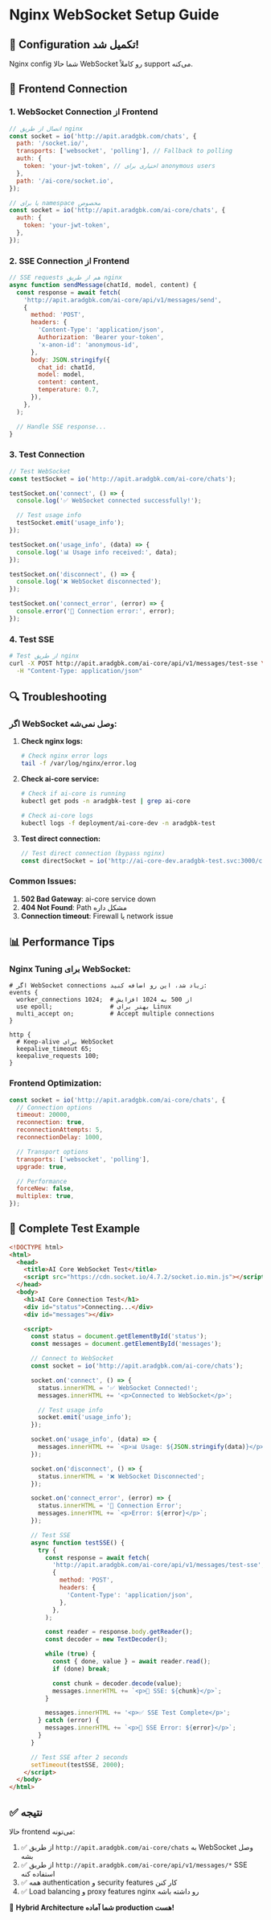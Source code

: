 # Nginx WebSocket Setup Guide

## 🔧 Configuration تکمیل شد!

Nginx config شما حالا WebSocket رو کاملاً support می‌کنه.

## 🚀 Frontend Connection

### 1. WebSocket Connection از Frontend

```javascript
// اتصال از طریق nginx
const socket = io('http://apit.aradgbk.com/chats', {
  path: '/socket.io/',
  transports: ['websocket', 'polling'], // Fallback to polling
  auth: {
    token: 'your-jwt-token', // اختیاری برای anonymous users
  },
  path: '/ai-core/socket.io',
});

// یا برای namespace مخصوص
const socket = io('http://apit.aradgbk.com/ai-core/chats', {
  auth: {
    token: 'your-jwt-token',
  },
});
```

### 2. SSE Connection از Frontend

```javascript
// SSE requests هم از طریق nginx
async function sendMessage(chatId, model, content) {
  const response = await fetch(
    'http://apit.aradgbk.com/ai-core/api/v1/messages/send',
    {
      method: 'POST',
      headers: {
        'Content-Type': 'application/json',
        Authorization: 'Bearer your-token',
        'x-anon-id': 'anonymous-id',
      },
      body: JSON.stringify({
        chat_id: chatId,
        model: model,
        content: content,
        temperature: 0.7,
      }),
    },
  );

  // Handle SSE response...
}
```

### 3. Test Connection

```javascript
// Test WebSocket
const testSocket = io('http://apit.aradgbk.com/ai-core/chats');

testSocket.on('connect', () => {
  console.log('✅ WebSocket connected successfully!');

  // Test usage info
  testSocket.emit('usage_info');
});

testSocket.on('usage_info', (data) => {
  console.log('📊 Usage info received:', data);
});

testSocket.on('disconnect', () => {
  console.log('❌ WebSocket disconnected');
});

testSocket.on('connect_error', (error) => {
  console.error('🚨 Connection error:', error);
});
```

### 4. Test SSE

```bash
# Test از طریق nginx
curl -X POST http://apit.aradgbk.com/ai-core/api/v1/messages/test-sse \
  -H "Content-Type: application/json"
```

## 🔍 Troubleshooting

### اگر WebSocket وصل نمی‌شه:

1. **Check nginx logs:**

   ```bash
   # Check nginx error logs
   tail -f /var/log/nginx/error.log
   ```

2. **Check ai-core service:**

   ```bash
   # Check if ai-core is running
   kubectl get pods -n aradgbk-test | grep ai-core

   # Check ai-core logs
   kubectl logs -f deployment/ai-core-dev -n aradgbk-test
   ```

3. **Test direct connection:**
   ```javascript
   // Test direct connection (bypass nginx)
   const directSocket = io('http://ai-core-dev.aradgbk-test.svc:3000/chats');
   ```

### Common Issues:

1. **502 Bad Gateway**: ai-core service down
2. **404 Not Found**: Path مشکل داره
3. **Connection timeout**: Firewall یا network issue

## 📊 Performance Tips

### Nginx Tuning برای WebSocket:

```nginx
# اگر WebSocket connections زیاد شد، این رو اضافه کنید:
events {
  worker_connections 1024;  # از 500 به 1024 افزایش
  use epoll;                # بهتر برای Linux
  multi_accept on;          # Accept multiple connections
}

http {
  # Keep-alive برای WebSocket
  keepalive_timeout 65;
  keepalive_requests 100;
}
```

### Frontend Optimization:

```javascript
const socket = io('http://apit.aradgbk.com/ai-core/chats', {
  // Connection options
  timeout: 20000,
  reconnection: true,
  reconnectionAttempts: 5,
  reconnectionDelay: 1000,

  // Transport options
  transports: ['websocket', 'polling'],
  upgrade: true,

  // Performance
  forceNew: false,
  multiplex: true,
});
```

## 🧪 Complete Test Example

```html
<!DOCTYPE html>
<html>
  <head>
    <title>AI Core WebSocket Test</title>
    <script src="https://cdn.socket.io/4.7.2/socket.io.min.js"></script>
  </head>
  <body>
    <h1>AI Core Connection Test</h1>
    <div id="status">Connecting...</div>
    <div id="messages"></div>

    <script>
      const status = document.getElementById('status');
      const messages = document.getElementById('messages');

      // Connect to WebSocket
      const socket = io('http://apit.aradgbk.com/ai-core/chats');

      socket.on('connect', () => {
        status.innerHTML = '✅ WebSocket Connected!';
        messages.innerHTML += '<p>Connected to WebSocket</p>';

        // Test usage info
        socket.emit('usage_info');
      });

      socket.on('usage_info', (data) => {
        messages.innerHTML += `<p>📊 Usage: ${JSON.stringify(data)}</p>`;
      });

      socket.on('disconnect', () => {
        status.innerHTML = '❌ WebSocket Disconnected';
      });

      socket.on('connect_error', (error) => {
        status.innerHTML = '🚨 Connection Error';
        messages.innerHTML += `<p>Error: ${error}</p>`;
      });

      // Test SSE
      async function testSSE() {
        try {
          const response = await fetch(
            'http://apit.aradgbk.com/ai-core/api/v1/messages/test-sse',
            {
              method: 'POST',
              headers: {
                'Content-Type': 'application/json',
              },
            },
          );

          const reader = response.body.getReader();
          const decoder = new TextDecoder();

          while (true) {
            const { done, value } = await reader.read();
            if (done) break;

            const chunk = decoder.decode(value);
            messages.innerHTML += `<p>📡 SSE: ${chunk}</p>`;
          }

          messages.innerHTML += '<p>✅ SSE Test Complete</p>';
        } catch (error) {
          messages.innerHTML += `<p>🚨 SSE Error: ${error}</p>`;
        }
      }

      // Test SSE after 2 seconds
      setTimeout(testSSE, 2000);
    </script>
  </body>
</html>
```

## ✅ نتیجه

حالا frontend می‌تونه:

1. ✅ از طریق `http://apit.aradgbk.com/ai-core/chats` به WebSocket وصل بشه
2. ✅ از طریق `http://apit.aradgbk.com/ai-core/api/v1/messages/*` SSE استفاده کنه
3. ✅ همه authentication و security features کار کنن
4. ✅ Load balancing و proxy features nginx رو داشته باشه

🎉 **Hybrid Architecture شما آماده production هست!**
